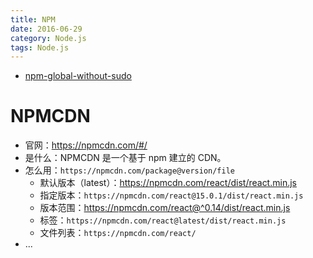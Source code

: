 ```yaml
---
title: NPM
date: 2016-06-29
category: Node.js
tags: Node.js
---
```


- [npm-global-without-sudo](https://github.com/sindresorhus/guides/blob/master/npm-global-without-sudo.md)


# NPMCDN
- 官网：https://npmcdn.com/#/
- 是什么：NPMCDN 是一个基于 npm 建立的 CDN。
- 怎么用：`https://npmcdn.com/package@version/file`
    - 默认版本（latest）：https://npmcdn.com/react/dist/react.min.js
    - 指定版本：`https://npmcdn.com/react@15.0.1/dist/react.min.js`
    - 版本范围：https://npmcdn.com/react@^0.14/dist/react.min.js
    - 标签：`https://npmcdn.com/react@latest/dist/react.min.js`
    - 文件列表：`https://npmcdn.com/react/`
- ...

